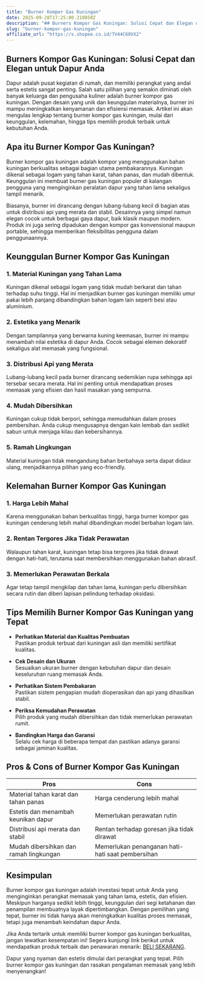 ```yaml
---
title: "Burner Kompor Gas Kuningan"
date: 2025-09-28T17:25:00.210858Z
description: "## Burners Kompor Gas Kuningan: Solusi Cepat dan Elegan untuk Dapur Anda..."
slug: "burner-kompor-gas-kuningan"
affiliate_url: "https://s.shopee.co.id/7V44C68VX2"
---
```

## Burners Kompor Gas Kuningan: Solusi Cepat dan Elegan untuk Dapur Anda

Dapur adalah pusat kegiatan di rumah, dan memiliki perangkat yang andal serta estetis sangat penting. Salah satu pilihan yang semakin diminati oleh banyak keluarga dan pengusaha kuliner adalah burner kompor gas kuningan. Dengan desain yang unik dan keunggulan materialnya, burner ini mampu meningkatkan kenyamanan dan efisiensi memasak. Artikel ini akan mengulas lengkap tentang burner kompor gas kuningan, mulai dari keunggulan, kelemahan, hingga tips memilih produk terbaik untuk kebutuhan Anda.

## Apa itu Burner Kompor Gas Kuningan?

Burner kompor gas kuningan adalah kompor yang menggunakan bahan kuningan berkualitas sebagai bagian utama pembakarannya. Kuningan dikenal sebagai logam yang tahan karat, tahan panas, dan mudah dibentuk. Keunggulan ini membuat burner gas kuningan populer di kalangan pengguna yang menginginkan peralatan dapur yang tahan lama sekaligus tampil menarik.

Biasanya, burner ini dirancang dengan lubang-lubang kecil di bagian atas untuk distribusi api yang merata dan stabil. Desainnya yang simpel namun elegan cocok untuk berbagai gaya dapur, baik klasik maupun modern. Produk ini juga sering dipadukan dengan kompor gas konvensional maupun portable, sehingga memberikan fleksibilitas pengguna dalam penggunaannya.

## Keunggulan Burner Kompor Gas Kuningan

### 1. Material Kuningan yang Tahan Lama

Kuningan dikenal sebagai logam yang tidak mudah berkarat dan tahan terhadap suhu tinggi. Hal ini menjadikan burner gas kuningan memiliki umur pakai lebih panjang dibandingkan bahan logam lain seperti besi atau aluminium.

### 2. Estetika yang Menarik

Dengan tampilannya yang berwarna kuning keemasan, burner ini mampu menambah nilai estetika di dapur Anda. Cocok sebagai elemen dekoratif sekaligus alat memasak yang fungsional.

### 3. Distribusi Api yang Merata

Lubang-lubang kecil pada burner dirancang sedemikian rupa sehingga api tersebar secara merata. Hal ini penting untuk mendapatkan proses memasak yang efisien dan hasil masakan yang sempurna.

### 4. Mudah Dibersihkan

Kuningan cukup tidak berpori, sehingga memudahkan dalam proses pembersihan. Anda cukup mengusapnya dengan kain lembab dan sedikit sabun untuk menjaga kilau dan kebersihannya.

### 5. Ramah Lingkungan

Material kuningan tidak mengandung bahan berbahaya serta dapat didaur ulang, menjadikannya pilihan yang eco-friendly.

## Kelemahan Burner Kompor Gas Kuningan

### 1. Harga Lebih Mahal

Karena menggunakan bahan berkualitas tinggi, harga burner kompor gas kuningan cenderung lebih mahal dibandingkan model berbahan logam lain.

### 2. Rentan Tergores Jika Tidak Perawatan

Walaupun tahan karat, kuningan tetap bisa tergores jika tidak dirawat dengan hati-hati, terutama saat membersihkan menggunakan bahan abrasif.

### 3. Memerlukan Perawatan Berkala

Agar tetap tampil mengkilap dan tahan lama, kuningan perlu dibersihkan secara rutin dan diberi lapisan pelindung terhadap oksidasi.

## Tips Memilih Burner Kompor Gas Kuningan yang Tepat

- **Perhatikan Material dan Kualitas Pembuatan**  
Pastikan produk terbuat dari kuningan asli dan memiliki sertifikat kualitas.

- **Cek Desain dan Ukuran**  
Sesuaikan ukuran burner dengan kebutuhan dapur dan desain keseluruhan ruang memasak Anda.

- **Perhatikan Sistem Pembakaran**  
Pastikan sistem pengapian mudah dioperasikan dan api yang dihasilkan stabil.

- **Periksa Kemudahan Perawatan**  
Pilih produk yang mudah dibersihkan dan tidak memerlukan perawatan rumit.

- **Bandingkan Harga dan Garansi**  
Selalu cek harga di beberapa tempat dan pastikan adanya garansi sebagai jaminan kualitas.

## Pros & Cons of Burner Kompor Gas Kuningan

| Pros                                      | Cons                                               |
|-------------------------------------------|---------------------------------------------------|
| Material tahan karat dan tahan panas    | Harga cenderung lebih mahal                     |
| Estetis dan menambah keunikan dapur     | Memerlukan perawatan rutin                     |
| Distribusi api merata dan stabil        | Rentan terhadap goresan jika tidak dirawat    |
| Mudah dibersihkan dan ramah lingkungan  | Memerlukan penanganan hati-hati saat pembersihan |

## Kesimpulan

Burner kompor gas kuningan adalah investasi tepat untuk Anda yang menginginkan perangkat memasak yang tahan lama, estetis, dan efisien. Meskipun harganya sedikit lebih tinggi, keunggulan dari segi ketahanan dan penampilan membuatnya layak dipertimbangkan. Dengan pemilihan yang tepat, burner ini tidak hanya akan meningkatkan kualitas proses memasak, tetapi juga menambah keindahan dapur Anda.

Jika Anda tertarik untuk memiliki burner kompor gas kuningan berkualitas, jangan lewatkan kesempatan ini! Segera kunjungi link berikut untuk mendapatkan produk terbaik dan penawaran menarik: [BELI SEKARANG](https://s.shopee.co.id/7V44C68VX2).

Dapur yang nyaman dan estetis dimulai dari perangkat yang tepat. Pilih burner kompor gas kuningan dan rasakan pengalaman memasak yang lebih menyenangkan!